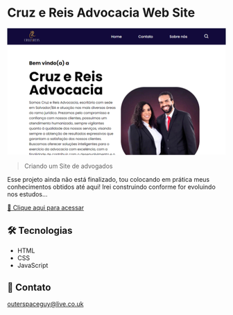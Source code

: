 # Cruz e Reis Advocacia Web Site 

![preview](./.github/preview.png)

> Criando um Site de advogados

Esse projeto ainda não está finalizado, tou colocando em prática meus conhecimentos obtidos até aqui! Irei construindo conforme for evoluindo nos estudos...

[🔗 Clique aqui para acessar](https://filipesantos07.github.io/cruz-e-reis-site/)

## 🛠️ Tecnologias

- HTML
- CSS
- JavaScript

## 💛 Contato

outerspaceguy@live.co.uk